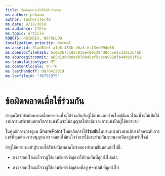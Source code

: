 ```yaml
---
title: ข้อผิดพลาดเมื่อใช้แฟ้มร่วมกัน
ms.author: pebaum
author: Techwriter40
ms.date: 9/18/2018
ms.audience: ITPro
ms.topic: article
ROBOTS: NOINDEX, NOFOLLOW
localization_priority: Normal
ms.assetid: 51ad61e5-a1b8-483b-b6a3-ec13ed09dd68
ms.openlocfilehash: 6ce62675193c835ec0ec394d8ccceac2261354bb
ms.sourcegitcommit: a65d196d00adb70045af5caca9828fe44b951f61
ms.translationtype: MT
ms.contentlocale: th-TH
ms.lasthandoff: 09/04/2019
ms.locfileid: "36755975"
---
```

# <a name="error-messages-when-sharing"></a>ข้อผิดพลาดเมื่อใช้ร่วมกัน

ถ้าคุณได้รับข้อผิดพลาดเมื่อพยายามที่จะใช้ร่วมกันกับผู้ใช้ภายนอกส่วนใหญ่มีแนวโน้มที่จะไม่เปิดใช้งานการแชร์ภายนอกหรือการแบ่งปันจะไม่อนุญาตให้ระดับของการแบ่งปันผู้ใช้พยายาม
  
ในศูนย์กลางการดูแล SharePoint ใหม่คลิกการใช้**ร่วมกัน**ในบานหน้าต่างด้านซ้าย เลือกระดับการแชร์ที่คุณต้องการอนุญาต ตรวจสอบให้แน่ใจว่าการใช้งานร่วมกันภายนอกเปิดอยู่สำหรับไซต์ 
  
ถ้าผู้ใช้พยายามเข้าสู่ระบบได้รับข้อผิดพลาดโปรดลองทำตามขั้นตอนต่อไปนี้:
  
- ตรวจสอบให้แน่ใจว่าผู้ใช้ยอมรับคำเชิญการใช้ร่วมกันที่ถูกส่งไปแล้ว
    
- ตรวจสอบให้แน่ใจว่าผู้ใช้ยอมรับคำเชิญด้วยที่อยู่ e-mail ที่ถูกส่งไป
    

